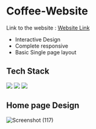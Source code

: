 # Coffee-Website

Link to the website : [Website Link](https://satyasainandigam.github.io/Coffee-Website/)

- Interactive Design
- Complete responsive
- Basic Single page layout

## Tech Stack
<span> 
  <img src="https://img.shields.io/badge/HTML5-E34F26?style=for-the-badge&logo=html5&logoColor=white">
  <img src="https://img.shields.io/badge/CSS3-1572B6?style=for-the-badge&logo=css3&logoColor=white">
  <img src="https://img.shields.io/badge/JavaScript-F7DF1E?style=for-the-badge&logo=javascript&logoColor=black">
</span>
<br>

## Home page Design
![Screenshot (117)](https://user-images.githubusercontent.com/76812712/198845454-52d1aac8-33dc-4350-a8e1-b35c71a0fc97.png)

